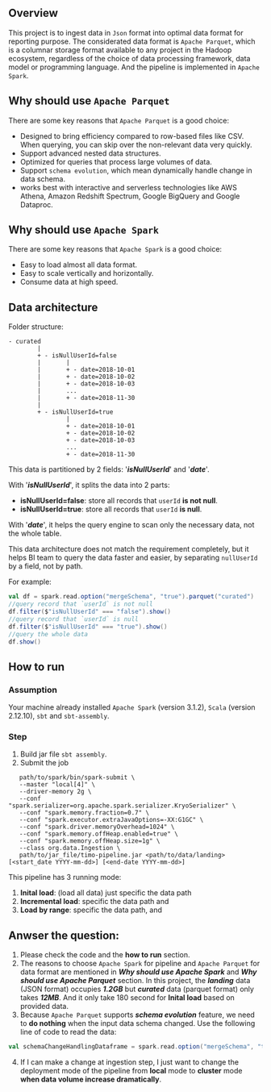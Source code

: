 ## Overview
This project is to ingest data in `Json` format into optimal data format for reporting purpose. 
The considerated data format is `Apache Parquet`, which is a columnar storage format available to any project in the Hadoop ecosystem, 
regardless of the choice of data processing framework, 
data model or programming language. And the pipeline is implemented in `Apache Spark`.
## Why should use `Apache Parquet`
There are some key reasons that `Apache Parquet` is a good choice:
* Designed to bring efficiency compared to row-based files like CSV. 
When querying, you can skip over the non-relevant data very quickly.
* Support advanced nested data structures.
* Optimized for queries that process large volumes of data.
* Support `schema evolution`, 
which mean dynamically handle change in data schema.
* works best with interactive and serverless technologies like AWS Athena, 
Amazon Redshift Spectrum, Google BigQuery and Google Dataproc.
## Why should use `Apache Spark`
There are some key reasons that `Apache Spark` is a good choice:
* Easy to load almost all data format.
* Easy to scale vertically and horizontally.
* Consume data at high speed.
## Data architecture
Folder structure:
```
- curated 
        |
        + - isNullUserId=false
        |       |
        |       + - date=2018-10-01
        |       + - date=2018-10-02
        |       + - date=2018-10-03
        |       ...
        |       + - date=2018-11-30
        |
        + - isNullUserId=true
                |
                + - date=2018-10-01
                + - date=2018-10-02
                + - date=2018-10-03
                ...
                + - date=2018-11-30
```
This data is partitioned by 2 fields: '_**isNullUserId**_' and '_**date**_'.

With '_**isNullUserId**_', it splits the data into 2 parts: 
* **isNullUserId=false**: store all records that `userId` **is not null**.
* **isNullUserId=true**: store all records that `userId` **is null**.

With '_**date**_', it helps the query engine to scan only the necessary data, not the whole table.

This data architecture does not match the requirement completely, 
but it helps BI team to query the data faster and easier, 
by separating `nullUserId` by a field, not by path.

For example:
```scala
val df = spark.read.option("mergeSchema", "true").parquet("curated")
//query record that `userId` is not null
df.filter($"isNullUserId" === "false").show()
//query record that `userId` is null
df.filter($"isNullUserId" === "true").show()
//query the whole data
df.show()
```


## How to run
### Assumption
Your machine already installed `Apache Spark` (version 3.1.2), `Scala` (version 2.12.10), `sbt` and `sbt-assembly`.
### Step
1. Build jar file ```sbt assembly```.
2. Submit the job 
```shell
   path/to/spark/bin/spark-submit \
   --master "local[4]" \
   --driver-memory 2g \
   --conf "spark.serializer=org.apache.spark.serializer.KryoSerializer" \
   --conf "spark.memory.fraction=0.7" \
   --conf "spark.executor.extraJavaOptions=-XX:G1GC" \
   --conf "spark.driver.memoryOverhead=1024" \
   --conf "spark.memory.offHeap.enabled=true" \
   --conf "spark.memory.offHeap.size=1g" \
   --class org.data.Ingestion \
   path/to/jar_file/timo-pipeline.jar <path/to/data/landing> [<start_date YYYY-mm-dd>] [<end-date YYYY-mm-dd>]
```
This pipeline has 3 running mode:
1. **Inital load**: (load all data) just specific the data path
2. **Incremental load**: specific the data path and <start-date>
3. **Load by range**: specific the data path, <start-date> and <end-date>

## Anwser the question:
1. Please check the code and the **how to run** section.
2. The reasons to choose `Apache Spark` for pipeline and `Apache Parquet` for data format 
are mentioned in **_Why should use Apache Spark_** and **_Why should use Apache Parquet_** section.
In this project, the **_landing_** data (JSON format) occupies **_1.2GB_** but **_curated_** data (parquet format) only takes **_12MB_**.
And it only take 180 second for **Inital load** based on provided data.
3. Because `Apache Parquet` supports _**schema evolution**_ feature, we need to **do nothing** when the input data schema changed. 
Use the following line of code to read the data:
```scala
val schemaChangeHandlingDataframe = spark.read.option("mergeSchema", "true").parquet("curated")
```
4. If I can make a change at ingestion step, I just want to change the deployment mode of the pipeline from **local** mode to **cluster** mode **when data volume increase dramatically**.

 
